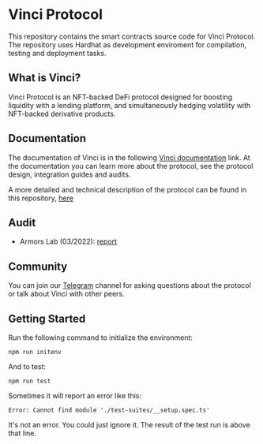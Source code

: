 # Vinci Protocol

This repository contains the smart contracts source code for Vinci Protocol. The repository uses Hardhat as development enviroment for compilation, testing and deployment tasks.

## What is Vinci?

Vinci Protocol is an NFT-backed DeFi protocol designed for boosting liquidity with a lending platform, and simultaneously hedging volatility with NFT-backed derivative products.

## Documentation

The documentation of Vinci is in the following [Vinci documentation](https://docs.vinci.io/) link. At the documentation you can learn more about the protocol, see the protocol design, integration guides and audits.

A more detailed and technical description of the protocol can be found in this repository, [here](https://docsend.com/view/b8fvuknbyhjvhcfa)

## Audit

* Armors Lab (03/2022): [report](/audits/Armors-vinci-03-2022.pdf)

## Community

You can join our [Telegram](https://t.me/vinciprotocol) channel for asking questions about the protocol or talk about Vinci with other peers.

## Getting Started

Run the following command to initialize the environment:

`npm run initenv`

And to test:

`npm run test`

Sometimes it will report an error like this:

`Error: Cannot find module './test-suites/__setup.spec.ts'`

It's not an error. You could just ignore it. The result of the test run is above that line.
